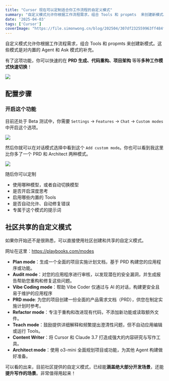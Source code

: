 ```yaml
---
title: "Cursor 现在可以定制适合你工作流程的自定义模式"
summary: "自定义模式允许你根据工作流程需求，组合 Tools 和 propmts  来创建新模式。这些模式是对内置的 Agent 和 Ask 模式的补充。"
date: '2025-04-03'
tags: ['Cursor']
coverImage: "https://file.simonwong.cn/blog/202504/307df232559963ff484fb628b4574a03.png"
---
```


自定义模式允许你根据工作流程需求，组合 Tools 和 propmts  来创建新模式。这些模式是对内置的 Agent 和 Ask 模式的补充。

有了这项功能，你可以快速的在 **PRD 生成、代码重构、项目架构** 等等**多种工作模式快速切换**！

![](https://file.simonwong.cn/blog/202504/307df232559963ff484fb628b4574a03.png)

## 配置步骤

### 开启这个功能

目前还处于 Beta 测试中，你需要 `Settings` → `Features` → `Chat` → `Custom modes` 中开启这个选项。

![](https://file.simonwong.cn/blog/202504/55fd35bdea0c6daff25e36938e9bf36b.png)

然后你就可以在对话模式选择中看到这个 `Add custom mode`。你也可以看到我这里比你多了一个 PRD 和 Architect 两种模式。

![](https://file.simonwong.cn/blog/202504/5d115b4e9e26dd486b37568b96ea268e.png)

随后你可以定制

- 使用哪种模型，或者自动切换模型
- 是否开启深度思考
- 启用哪些内置的 Tools
- 是否自动允许、自动修复错误
- 专属于这个模式的提示词

## 社区共享的自定义模式

如果你开始还不是很熟悉，可以直接使用社区创建和共享的自定义模式。

网址在这里：<https://playbooks.com/modes>

- **Plan mode**：生成一个全面的项目实施计划文档，基于 PRD 构建您的应用程序或功能。
- **Audit mode**：对您的应用程序进行审核，以发现潜在的安全漏洞，并生成报告帮助您重构和修复这些问题。
- **Vibe Coding mode**：帮助 Vibe Coder 仅通过与 AI 的对话，构建更安全且易于维护的应用程序
- **PRD mode**: 为您的项目创建一份全面的产品需求文档（PRD），供您在制定实施计划时参考。
- **Refactor mode**：专注于重构和改进现有代码，不添加新功能或读取额外文件。
- **Teach mode**：鼓励提供详细解释和频繁提出澄清性问题，但不自动应用编辑或运行 Tools。
- **Content Writer**：将 Cursor 和 Claude 3.7 打造成强大的内容研究与写作工具。
- **Architect mode**：使用 o3-mini 全面规划项目或功能，为其他 Agent 构建做好准备。

可以看的出来，目前社区提供的自定义模式，已经能**涵盖绝大部分开发场景**，还能**提升写作的场景**。非常值得用起来！
